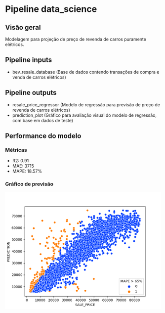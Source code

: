 # Pipeline data_science

## Visão geral

Modelagem para projeção de preço de revenda de carros puramente elétricos.

## Pipeline inputs

- bev_resale_database (Base de dados contendo transações de compra e venda de carros elétricos)

## Pipeline outputs

- resale_price_regressor (Modelo de regressão para previsão de preço de revenda de carros elétricos)
- prediction_plot (Gráfico para avaliação visual do modelo de regressão, com base em dados de teste)

## Performance do modelo

### Métricas

- R2: 0.91
- MAE: 3715
- MAPE: 18.57%

### Gráfico de previsão

![prediction_plot](/docs/images/prediction_plot.png)
